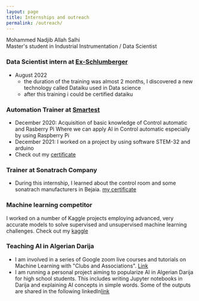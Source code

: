 ```yaml
---
layout: page
title: Internships and outreach
permalink: /outreach/
---
```



<p class="message">
Mohammed Nadjib Allah Salhi <br>
Master's student in Industrial Instrumentation / Data Scientist
<!-- <a href="https://www.ipsl.fr">IPSL</a>/<a href="https://www.ird.fr">IRD</a> <br> -->
<!-- Email: redouane "dot" lguensat "at" ipsl "dot" fr -->
</p>

### Data Scientist intern at [Ex-Schlumberger](https://www.slb.com)
 * August 2022
    * the duration of the training was almost 2 months, I discovered a new
    technology called Dataiku used in Data science
    * after this training i could be certified dataiku
### Automation Trainer at [Smartest](https://smartest.dz)
 * December 2020: Acquisition of basic knowledge of Control automatic and Rasberry Pi 
 Where we can apply AI in Control automatic especially by using Raspberry Pi
  * December 2021: I worked on a project by using software STEM-32 and arduino
 * Check out my [certificate](smartest.pdf)
 
### Trainer at Sonatrach Company
 * During this internship, I learned about the control room and some sonatrach manufacturers in Bejaia. [my certificate](attestation_d_intern.pdf)
### Machine learning competitor
I worked on a number of Kaggle projects employing advanced, very accurate models to solve supervised and unsupervised machine learning challenges. Check out my [kaggle](https://www.kaggle.com/salhimohamednadjib/account)

### Teaching AI in Algerian Darija
 * I am involved in a series of Google zoom live courses and tutorials on Machine Learning with "Clubs and Associations". [Link](https://www.linkedin.com/in/mohammed-nadjib-allah-salhi-79669419a/recent-activity/shares/)
 * I am running a personal project aiming to popularize AI in Algerian Darija for high school students. This includes writing Jupyter notebooks in Darija and explaining AI concepts in simple words. Some of the outputs are shared in the following linkedIn[link](https://www.linkedin.com/posts/mohammed-nadjib-allah-salhi-79669419a_%D8%A7%D9%84deep-learning-%D8%A8%D8%A7%D9%84%D8%AF%D8%A7%D8%B1%D8%AC%D8%A9-%D8%A7%D9%84%D8%AC%D8%B2%D8%A7%D8%A6%D8%B1%D9%8A%D8%A9-activity-6929156156653207552-nv48?utm_source=share&utm_medium=member_desktop)
